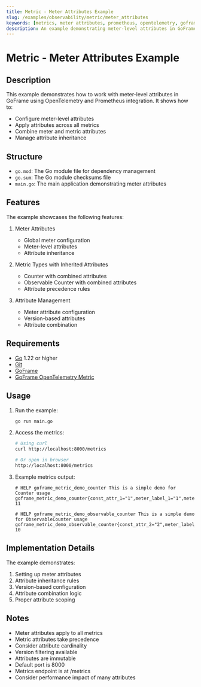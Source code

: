```yaml
---
title: Metric - Meter Attributes Example
slug: /examples/observability/metric/meter_attributes
keywords: [metrics, meter attributes, prometheus, opentelemetry, goframe]
description: An example demonstrating meter-level attributes in GoFrame metrics
---
```


# Metric - Meter Attributes Example

## Description

This example demonstrates how to work with meter-level attributes in GoFrame using OpenTelemetry and Prometheus integration. It shows how to:
- Configure meter-level attributes
- Apply attributes across all metrics
- Combine meter and metric attributes
- Manage attribute inheritance

## Structure

- `go.mod`: The Go module file for dependency management
- `go.sum`: The Go module checksums file
- `main.go`: The main application demonstrating meter attributes

## Features

The example showcases the following features:
1. Meter Attributes
   - Global meter configuration
   - Meter-level attributes
   - Attribute inheritance

2. Metric Types with Inherited Attributes
   - Counter with combined attributes
   - Observable Counter with combined attributes
   - Attribute precedence rules

3. Attribute Management
   - Meter attribute configuration
   - Version-based attributes
   - Attribute combination

## Requirements

- [Go](https://golang.org/dl/) 1.22 or higher
- [Git](https://git-scm.com/downloads)
- [GoFrame](https://goframe.org)
- [GoFrame OpenTelemetry Metric](https://github.com/gogf/gf/tree/master/contrib/metric/otelmetric)

## Usage

1. Run the example:
   ```bash
   go run main.go
   ```

2. Access the metrics:
   ```bash
   # Using curl
   curl http://localhost:8000/metrics
   
   # Or open in browser
   http://localhost:8000/metrics
   ```

3. Example metrics output:
   ```
   # HELP goframe_metric_demo_counter This is a simple demo for Counter usage
   goframe_metric_demo_counter{const_attr_1="1",meter_label_1="1",meter_label_2="2"} 11
   
   # HELP goframe_metric_demo_observable_counter This is a simple demo for ObservableCounter usage
   goframe_metric_demo_observable_counter{const_attr_2="2",meter_label_1="1",meter_label_2="2"} 10
   ```

## Implementation Details

The example demonstrates:
1. Setting up meter attributes
2. Attribute inheritance rules
3. Version-based configuration
4. Attribute combination logic
5. Proper attribute scoping

## Notes

- Meter attributes apply to all metrics
- Metric attributes take precedence
- Consider attribute cardinality
- Version filtering available
- Attributes are immutable
- Default port is 8000
- Metrics endpoint is at /metrics
- Consider performance impact of many attributes
